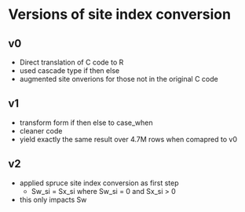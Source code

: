 # Versions of site index conversion 

## v0

- Direct translation of C code to R
- used cascade type if then else
- augmented site onverions for those not in the original C code

## v1

- transform form if then else to case_when
- cleaner code
- yield exactly the same result over 4.7M rows when comapred to v0

## v2

- applied spruce site index conversion as first step
	- Sw_si = Sx_si where Sw_si = 0 and Sx_si > 0
- this only impacts Sw
	